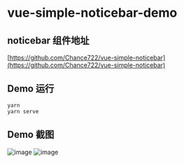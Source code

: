 # vue-simple-noticebar-demo

## noticebar 组件地址

[https://github.com/Chance722/vue-simple-noticebar](https://github.com/Chance722/vue-simple-noticebar)

## Demo 运行

```
yarn
yarn serve
```

## Demo 截图

![image](https://user-images.githubusercontent.com/27771964/60536187-4b62b400-9d38-11e9-8b40-1ac4406a2f43.png) ![image](https://user-images.githubusercontent.com/27771964/60536229-61707480-9d38-11e9-8f1b-a4be8587825b.png)
